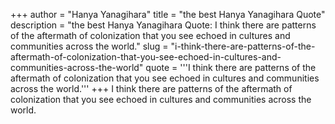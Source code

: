 +++
author = "Hanya Yanagihara"
title = "the best Hanya Yanagihara Quote"
description = "the best Hanya Yanagihara Quote: I think there are patterns of the aftermath of colonization that you see echoed in cultures and communities across the world."
slug = "i-think-there-are-patterns-of-the-aftermath-of-colonization-that-you-see-echoed-in-cultures-and-communities-across-the-world"
quote = '''I think there are patterns of the aftermath of colonization that you see echoed in cultures and communities across the world.'''
+++
I think there are patterns of the aftermath of colonization that you see echoed in cultures and communities across the world.
